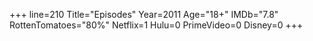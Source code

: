 +++
line=210
Title="Episodes"
Year=2011
Age="18+"
IMDb="7.8"
RottenTomatoes="80%"
Netflix=1
Hulu=0
PrimeVideo=0
Disney=0
+++


